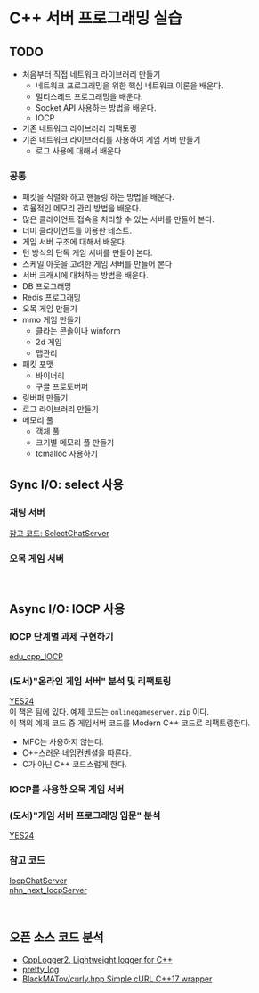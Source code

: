 # C++ 서버 프로그래밍 실습
      
## TODO
- 처음부터 직접 네트워크 라이브러리 만들기  
    - 네트워크 프로그래밍을 위한 핵심 네트워크 이론을 배운다.
	- 멀티스레드 프로그래밍을 배운다.
	- Socket API 사용하는 방법을 배운다.
	- IOCP
- 기존 네트워크 라이브러리 리팩토링
- 기존 네트워크 라이브러리를 사용하여 게임 서버 만들기  
    - 로그 사용에 대해서 배운다
	
### 공통
- 패킷을 직렬화 하고 핸들링 하는 방법을 배운다.
- 효율적인 메모리 관리 방법을 배운다.
- 많은 클라이언트 접속을 처리할 수 있는 서버를 만들어 본다.
- 더미 클라이언트를 이용한 테스트.
- 게임 서버 구조에 대해서 배운다.
- 턴 방식의 단독 게임 서버를 만들어 본다.
- 스케일 아웃을 고려한 게임 서버를 만들어 본다
- 서버 크래시에 대처하는 방법을 배운다.
- DB 프로그래밍
- Redis 프로그래밍
- 오목 게임 만들기
- mmo 게임 만들기
    - 클라는 콘솔이나 winform 
	- 2d 게임
	- 맵관리
- 패킷 포맷
    - 바이너리
	- 구글 프로토버퍼
- 링버퍼 만들기
- 로그 라이브러리 만들기
- 메모리 풀
    - 객체 풀
	- 크기별 메모리 풀 만들기 
	- tcmalloc 사용하기
  
    
    
## Sync I/O: select 사용 
    
### 채팅 서버
[참고 코드: SelectChatServer](https://github.com/jacking75/com2us_cppNetStudy_work/tree/master/SelectChatServer )   
  
  
### 오목 게임 서버
    
    
<br/>
	

## Async I/O: IOCP 사용  
  
### IOCP 단계별 과제 구현하기
[edu_cpp_IOCP](https://github.com/jacking75/edu_cpp_IOCP)  
  
### (도서)"온라인 게임 서버" 분석 및 리팩토링
[YES24](http://www.yes24.com/Product/Goods/1776627 )  
이 책은 팀에 있다.  예제 코드는 `onlinegameserver.zip` 이다.  
이 책의 예제 코드 중 게임서버 코드를 Modern C++ 코드로 리팩토링한다.  
- MFC는 사용하지 않는다.
- C++스러운 네임컨벤셜을 따른다.  
- C가 아닌 C++ 코드스럽게 한다.  
  
  
### IOCP를 사용한 오목 게임 서버 
  
  
### (도서)"게임 서버 프로그래밍 입문" 분석
[YES24](http://www.yes24.com/Product/Goods/18497117 )  
    
	
### 참고 코드
[IocpChatServer](https://github.com/jacking75/com2us_cppNetStudy_work/tree/master/IocpChatServer)  
[nhn_next_IocpServer](https://github.com/jacking75/com2us_cppNetStudy_work/tree/master/nhn_next_IocpServer)  
     
<br/>     
    
	
## 오픈 소스 코드 분석
- [CppLogger2. Lightweight logger for C++](https://github.com/emilienlemaire/CppLogger2 )
- [pretty_log](https://github.com/myyrakle/pretty_log  )
- [BlackMATov/curly.hpp  Simple cURL C++17 wrapper](https://github.com/BlackMATov/curly.hpp )  